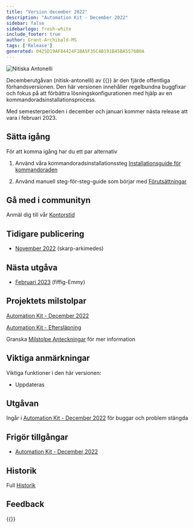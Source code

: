 ```yaml
---
title: "Version december 2022"
description: "Automation Kit - December 2022"
sidebar: false
sidebarlogo: fresh-white
include_footer: true
author: Grant-Archibald-MS
tags: ['Release']
generated: 0425D19AF84424F1BA5F35C4B191B45BA5576B0A
---
```


![Nitiska Antonelli](/images/zealous-antonelli.png)

Decemberutgåvan (nitisk-antonelli) av {{<product-name>}} är den fjärde offentliga förhandsversionen. Den här versionen innehåller regelbundna buggfixar och fokus på att förbättra lösningskonfigurationen med hjälp av en kommandoradsinstallationsprocess.

Med semesterperioden i december och januari kommer nästa release att vara i februari 2023.

## Sätta igång

För att komma igång har du ett par alternativ

1. Använd våra kommandoradsinstallationssteg [Installationsguide för kommandoraden](/sv/get-started/install)

1. Använd manuell steg-för-steg-guide som börjar med [Förutsättningar](https://learn.microsoft.com/power-automate/guidance/automation-kit/setup/prerequisites)

## Gå med i communityn

Anmäl dig till vår [Kontorstid](/sv/office-hours)

## Tidigare publicering

- [November 2022](/sv/releases/november-2022) (skarp-arkimedes)

## Nästa utgåva

- [Februari 2023](/sv/releases/february-2023) (fiffig-Emmy)

## Projektets milstolpar

[Automation Kit - December 2022](https://github.com/orgs/microsoft/projects/486/views/5)

[Automation Kit - Eftersläpning](https://github.com/orgs/microsoft/projects/486/views/1)

Granska [Milstolpe Anteckningar](/sv/releases/milestones) för mer information

## Viktiga anmärkningar

Viktiga funktioner i den här versionen:

- Uppdateras

## Utgåvan

Ingår i [Automation Kit - December 2022](https://github.com/microsoft/powercat-automation-kit/releases/tag/AutomationKit-December2022) för buggar och problem stängda

## Frigör tillgångar

- [Automation Kit - December 2022](https://github.com/microsoft/powercat-automation-kit/releases/tag/AutomationKit-December2022)

## Historik

Full [Historik](/sv/releases)

## Feedback

{{<questions name="/content/sv/releases/december-2022.json" completed="Tack för att du ger feedback" showNavigationButtons="false" locale="sv">}}

